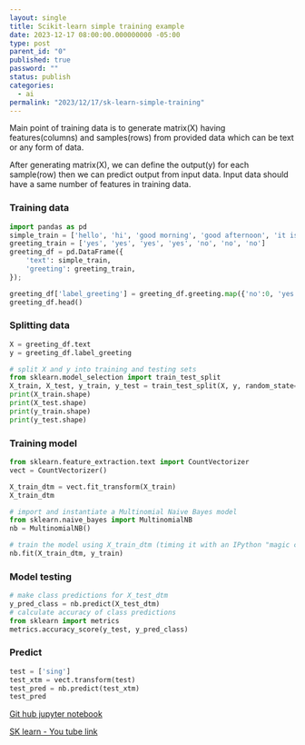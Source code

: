 ```yaml
---
layout: single
title: Scikit-learn simple training example
date: 2023-12-17 08:00:00.000000000 -05:00
type: post
parent_id: "0"
published: true
password: ""
status: publish
categories:
  - ai
permalink: "2023/12/17/sk-learn-simple-training"
---
```


Main point of training data is to generate matrix(X) having features(columns) and samples(rows) from provided data which can be text or any form of data.

After generating matrix(X), we can define the output(y) for each sample(row) then we can predict output from input data. Input data should have a same number of features in training data.


### Training data
```python
import pandas as pd
simple_train = ['hello', 'hi', 'good morning', 'good afternoon', 'it is raining', 'I am playing baseball', 'watching tv']
greeting_train = ['yes', 'yes', 'yes', 'yes', 'no', 'no', 'no']
greeting_df = pd.DataFrame({
    'text': simple_train,
    'greeting': greeting_train,
});

greeting_df['label_greeting'] = greeting_df.greeting.map({'no':0, 'yes':1})
greeting_df.head()
```

### Splitting data
```python
X = greeting_df.text
y = greeting_df.label_greeting

# split X and y into training and testing sets
from sklearn.model_selection import train_test_split
X_train, X_test, y_train, y_test = train_test_split(X, y, random_state=1)
print(X_train.shape)
print(X_test.shape)
print(y_train.shape)
print(y_test.shape)
```

### Training model
```python
from sklearn.feature_extraction.text import CountVectorizer
vect = CountVectorizer()

X_train_dtm = vect.fit_transform(X_train)
X_train_dtm

# import and instantiate a Multinomial Naive Bayes model
from sklearn.naive_bayes import MultinomialNB
nb = MultinomialNB()

# train the model using X_train_dtm (timing it with an IPython "magic command")
nb.fit(X_train_dtm, y_train)
```

### Model testing
```python
# make class predictions for X_test_dtm
y_pred_class = nb.predict(X_test_dtm)
# calculate accuracy of class predictions
from sklearn import metrics
metrics.accuracy_score(y_test, y_pred_class)
```

### Predict
```python
test = ['sing']
test_xtm = vect.transform(test)
test_pred = nb.predict(test_xtm)
test_pred
```
[Git hub jupyter notebook](https://github.com/nsclass/jupyter-pyspark-notebook/blob/main/data/sklearn-test.ipynb)

[SK learn - You tube link](https://www.youtube.com/watch?v=ZiKMIuYidY0)
